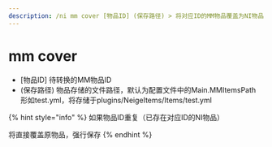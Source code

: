 ```yaml
---
description: /ni mm cover [物品ID] (保存路径) > 将对应ID的MM物品覆盖为NI物品
---
```


# mm cover

* \[物品ID] 待转换的MM物品ID
* (保存路径) 物品存储的文件路径，默认为配置文件中的Main.MMItemsPath\
  &#x20;                 形如test.yml，将存储于plugins/NeigeItems/Items/test.yml

{% hint style="info" %}
如果物品ID重复（已存在对应ID的NI物品）

将直接覆盖原物品，强行保存
{% endhint %}
